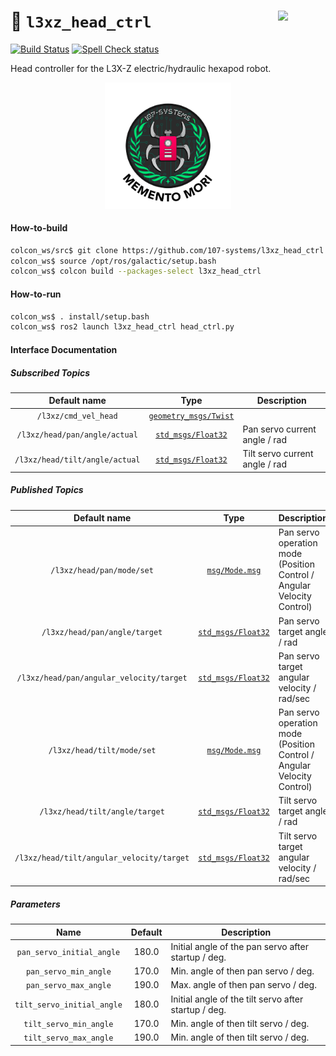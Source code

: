 <a href="https://107-systems.org/"><img align="right" src="https://raw.githubusercontent.com/107-systems/.github/main/logo/107-systems.png" width="15%"></a>
:floppy_disk: `l3xz_head_ctrl`
==============================
[![Build Status](https://github.com/107-systems/l3xz_head_ctrl/actions/workflows/ros2.yml/badge.svg)](https://github.com/107-systems/l3xz_head_ctrl/actions/workflows/ros2.yml)
[![Spell Check status](https://github.com/107-systems/l3xz_head_ctrl/actions/workflows/spell-check.yml/badge.svg)](https://github.com/107-systems/l3xz_head_ctrl/actions/workflows/spell-check.yml)

Head controller for the L3X-Z electric/hydraulic hexapod robot.

<p align="center">
  <a href="https://github.com/107-systems/l3xz"><img src="https://raw.githubusercontent.com/107-systems/.github/main/logo/l3xz-logo-memento-mori-github.png" width="40%"></a>
</p>

#### How-to-build
```bash
colcon_ws/src$ git clone https://github.com/107-systems/l3xz_head_ctrl
colcon_ws$ source /opt/ros/galactic/setup.bash
colcon_ws$ colcon build --packages-select l3xz_head_ctrl
```

#### How-to-run
```bash
colcon_ws$ . install/setup.bash
colcon_ws$ ros2 launch l3xz_head_ctrl head_ctrl.py
```

#### Interface Documentation
##### Subscribed Topics
| Default name | Type | Description |
|:-:|:-:|-|
| `/l3xz/cmd_vel_head` | [`geometry_msgs/Twist`](http://docs.ros.org/en/api/geometry_msgs/html/msg/Twist.html) | |
| `/l3xz/head/pan/angle/actual` | [`std_msgs/Float32`](https://docs.ros2.org/foxy/api/std_msgs/msg/Float32.html) | Pan servo current angle / rad |
| `/l3xz/head/tilt/angle/actual` | [`std_msgs/Float32`](https://docs.ros2.org/foxy/api/std_msgs/msg/Float32.html) | Tilt servo current angle / rad |

##### Published Topics
| Default name | Type | Description |
|:-:|:-:|-|
| `/l3xz/head/pan/mode/set` | [`msg/Mode.msg`](https://github.com/107-systems/ros2_dynamixel_bridge/blob/main/msg/Mode.msg) |  Pan servo operation mode (Position Control / Angular Velocity Control) |
| `/l3xz/head/pan/angle/target` | [`std_msgs/Float32`](https://docs.ros2.org/foxy/api/std_msgs/msg/Float32.html) | Pan servo target angle / rad |
| `/l3xz/head/pan/angular_velocity/target` | [`std_msgs/Float32`](https://docs.ros2.org/foxy/api/std_msgs/msg/Float32.html) | Pan servo target angular velocity / rad/sec |
| `/l3xz/head/tilt/mode/set` | [`msg/Mode.msg`](https://github.com/107-systems/ros2_dynamixel_bridge/blob/main/msg/Mode.msg) |  Pan servo operation mode (Position Control / Angular Velocity Control) |
| `/l3xz/head/tilt/angle/target` | [`std_msgs/Float32`](https://docs.ros2.org/foxy/api/std_msgs/msg/Float32.html) | Tilt servo target angle / rad |
| `/l3xz/head/tilt/angular_velocity/target` | [`std_msgs/Float32`](https://docs.ros2.org/foxy/api/std_msgs/msg/Float32.html) | Tilt servo target angular velocity / rad/sec |

##### Parameters
| Name | Default | Description |
|:-:|:-:|-|
| `pan_servo_initial_angle` | 180.0 | Initial angle of the pan servo after startup / deg. |
| `pan_servo_min_angle` | 170.0 | Min. angle of then pan servo / deg. |
| `pan_servo_max_angle` | 190.0 | Max. angle of then pan servo / deg. |
| `tilt_servo_initial_angle` | 180.0 | Initial angle of the tilt servo after startup / deg. |
| `tilt_servo_min_angle` | 170.0 | Min. angle of then tilt servo / deg. |
| `tilt_servo_max_angle` | 190.0 | Min. angle of then tilt servo / deg. |
